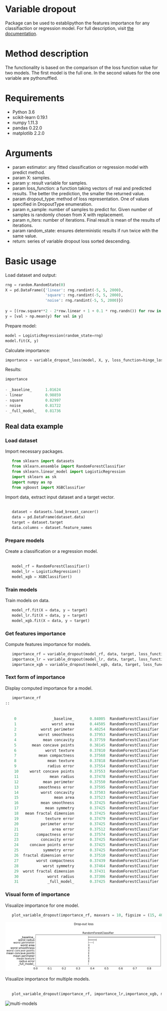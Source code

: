 # Variable dropout

Package can be used to establipython the features importance for any classifiaction or regression model. For full description, visit [the documentation](https://variable-dropout.readthedocs.io/en/latest/).

# Method description
The functionality is based on the comparison of the loss function value for two models. The first model is the full one. In the second values for the one variable are pythonuffled.

# Requirements
  - Python 3.6
  - scikit-learn 0.19.1
  - numpy 1.11.3
  - pandas 0.22.0
  - matplotlib 2.2.0

# Arguments
- param estimator: any fitted classification or regression model
                      with predict method.
- param X: samples.
- param y: result variable for samples.
- param loss_function: a function taking vectors of real and predicted results. The better the prediction, the smaller the returned value.
- param dropout_type: method of loss representation. One of values specified in DropoutType enumeration.
- param n_sample: number of samples to predict for. Given number of samples is randomly chosen from X with replacement.
- param n_iters: number of iterations. Final result is mean of the results of iterations.
- param random_state: ensures deterministic results if run twice with the same value.
- return: series of variable dropout loss sorted descending.

# Basic usage
Load dataset and output:
```python
rng = random.RandomState(0)
X = pd.DataFrame({'linear': rng.randint(-5, 5, 2000),
                  'square': rng.randint(-5, 5, 2000),
                  'noise': rng.randint(-5, 5, 2000)})

y = [(row.square**2 - 2*row.linear + 1 + 0.1 * rng.randn()) for row in X.itertuples()]
y = [val > np.mean(y) for val in y]
```
Prepare model:
```python
model = LogisticRegression(random_state=rng)
model.fit(X, y)
```
Calculate importance:
```python
importance = variable_dropout_loss(model, X, y, loss_function=hinge_loss, random_state=rng)
```
Results:
```python
importance

- _baseline_      1.01624
- linear          0.98859
- square          0.82997
- noise           0.81722
- _full_model_    0.81736
```

Real data example
-----------

### Load dataset

Import necessary packages.

```python
   from sklearn import datasets
   from sklearn.ensemble import RandomForestClassifier
   from sklearn.linear_model import LogisticRegression
   import sklearn as sk
   import numpy as np
   from xgboost import XGBClassifier
```

Import data, extract input dataset and a target vector.

```python

   dataset = datasets.load_breast_cancer()
   data = pd.DataFrame(dataset.data)
   target = dataset.target
   data.columns = dataset.feature_names
```


### Prepare models


Create a classification or a regression model.

```python

   model_rf = RandomForestClassifier()
   model_lr = LogisticRegression()
   model_xgb = XGBClassifier()
```

### Train models

Train models on data.

```python
   model_rf.fit(X = data, y = target)
   model_lr.fit(X = data, y = target)
   model_xgb.fit(X = data, y = target)
```

### Get features importance

Compute features importance for models.

```python
   importance_rf = variable_dropout(model_rf, data, target, loss_function=sk.metrics.hinge_loss, random_state=rng)
   importance_lr = variable_dropout(model_lr, data, target, loss_function=sk.metrics.hinge_loss, random_state=rng)
   importance_xgb = variable_dropout(model_xgb, data, target, loss_function=sk.metrics.hinge_loss, random_state=rng)
```


### Text form of importance

Display computed importance for a model.

```python
   importance_rf
::


	0                _baseline_       0.84005  RandomForestClassifier
	1                worst area       0.44505  RandomForestClassifier
	2           worst perimeter       0.40254  RandomForestClassifier
	3          worst smoothness       0.37953  RandomForestClassifier
	4            mean concavity       0.37759  RandomForestClassifier
	5       mean concave points       0.38145  RandomForestClassifier
	6             worst texture       0.37810  RandomForestClassifier
	7          mean compactness       0.37568  RandomForestClassifier
	8              mean texture       0.37818  RandomForestClassifier
	9              radius error       0.37554  RandomForestClassifier
	10     worst concave points       0.37553  RandomForestClassifier
	11              mean radius       0.37478  RandomForestClassifier
	12           mean perimeter       0.37550  RandomForestClassifier
	13         smoothness error       0.37595  RandomForestClassifier
	14          worst concavity       0.37503  RandomForestClassifier
	15                mean area       0.37523  RandomForestClassifier
	16          mean smoothness       0.37425  RandomForestClassifier
	17            mean symmetry       0.37425  RandomForestClassifier
	18   mean fractal dimension       0.37425  RandomForestClassifier
	19            texture error       0.37479  RandomForestClassifier
	20          perimeter error       0.37425  RandomForestClassifier
	21               area error       0.37512  RandomForestClassifier
	22        compactness error       0.37574  RandomForestClassifier
	23          concavity error       0.37425  RandomForestClassifier
	24     concave points error       0.37425  RandomForestClassifier
	25           symmetry error       0.37425  RandomForestClassifier
	26  fractal dimension error       0.37510  RandomForestClassifier
	27        worst compactness       0.37439  RandomForestClassifier
	28           worst symmetry       0.37464  RandomForestClassifier
	29  worst fractal dimension       0.37431  RandomForestClassifier
	30             worst radius       0.37306  RandomForestClassifier
	31             _full_model_       0.37425  RandomForestClassifier

```


### Visual form of importance

Visualize importance for one model.

```python
   plot_variable_dropout(importance_rf, maxvars = 10, figsize = (15, 40))
```

![one-model](https://github.com/Noctiphobia/variable-dropout/blob/master/Sphinx/pic1.png)

Visualize importance for multiple models.

```python

   plot_variable_dropout(importance_rf, importance_lr,importance_xgb, maxvars = 10, figsize = (20, 40))
```

![multi-models](https://github.com/Noctiphobia/variable-dropout/blob/master/Sphinx/pic2.png)



